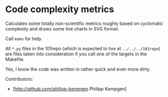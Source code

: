 Code complexity metrics
=======================

Calculates some totally non-scientific metrics roughly based on cyclomatic complexity and draws some line charts in SVG format.

Call `make` for help.

All `*.py` files in the 101repo (which is expected to live at `../../../101repo`) are files taken into consideration if you call one of the targets in the Makefile.

Yes, I know the code was written in rather quick and even more dirty.

Contributors:
* [http://github.com/philipp-kempgen Philipp Kempgen]
